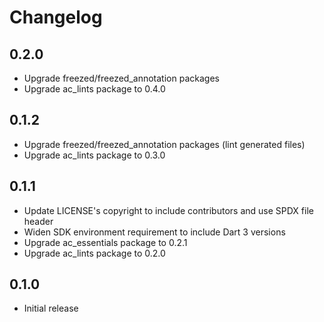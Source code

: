 # Changelog

## 0.2.0

- Upgrade freezed/freezed_annotation packages
- Upgrade ac_lints package to 0.4.0

## 0.1.2

- Upgrade freezed/freezed_annotation packages (lint generated files)
- Upgrade ac_lints package to 0.3.0

## 0.1.1

- Update LICENSE's copyright to include contributors and use SPDX file header
- Widen SDK environment requirement to include Dart 3 versions
- Upgrade ac_essentials package to 0.2.1
- Upgrade ac_lints package to 0.2.0

## 0.1.0

- Initial release

